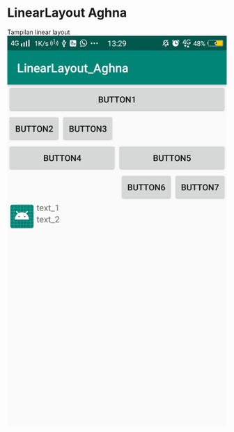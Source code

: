 # LinearLayout Aghna

Tampilan linear layout
![alt text](https://github.com/aghnaz/LinearLayout_Aghna/blob/master/LinearLayout_Aghna.jpg)
